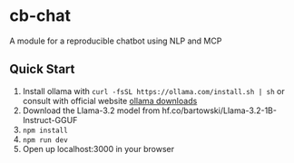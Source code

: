 # cb-chat
A module for a reproducible chatbot using NLP and MCP

## Quick Start
1. Install ollama with `curl -fsSL https://ollama.com/install.sh | sh` or consult with official website [ollama downloads](https://ollama.com/download)  
2. Download the Llama-3.2 model from hf.co/bartowski/Llama-3.2-1B-Instruct-GGUF 
3. `npm install`
4. `npm run dev`
5. Open up localhost:3000 in your browser


